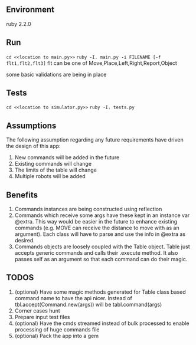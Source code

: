 ## Environment
ruby 2.2.0

## Run
`cd <<location to main.py>>`
`ruby -I. main.py -i FILENAME [-f flt1,flt2,flt3]`
flt can be one of Move,Place,Left,Right,Report,Object

some basic validations are being in place

## Tests
`cd <<location to simulator.py>>`
`ruby -I. tests.py`


## Assumptions
The following assumption regarding any future requirements have driven
the design of this app:

1. New commands will be added in the future
1. Existing commands will change
1. The limits of the table will change
1. Multiple robots will be added

## Benefits

1. Commands instances are being constructed using reflection
1. Commands which receive some args have these kept in an instance var
   @extra. This way would be easier in the future to enhance existing
   commands (e.g. MOVE can receive the distance to move with as an
   argument). Each class will have to parse and use the info in @extra
   as desired.
1. Commands objects are loosely coupled with the Table object. Table
   just accepts generic commands and calls their .execute method. It
   also passes self as an argument so that each command can do their
   magic.

## TODOS

1. (optional) Have some magic methods generated for Table class based command name to have the api nicer. Instead of tbl.accept(Command.new(args)) will be tabl.command(args)
1. Corner cases hunt
1. Prepare input test files
1. (optional) Have the cmds streamed instead of bulk processed to enable processing of  huge commands file
1. (optional) Pack the app into a gem

